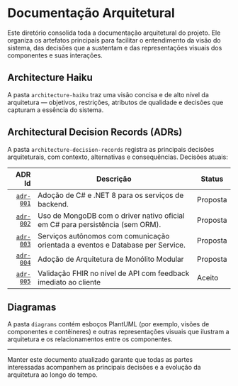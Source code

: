 # Documentação Arquitetural

Este diretório consolida toda a documentação arquitetural do projeto. Ele organiza os artefatos principais para facilitar o entendimento da visão do sistema, das decisões que a sustentam e das representações visuais dos componentes e suas interações.

## Architecture Haiku

A pasta `architecture-haiku` traz uma visão concisa e de alto nível da arquitetura — objetivos, restrições, atributos de qualidade e decisões que capturam a essência do sistema.

## Architectural Decision Records (ADRs)

A pasta `architecture-decision-records` registra as principais decisões arquiteturais, com contexto, alternativas e consequências. Decisões atuais:

| ADR Id | Descrição | Status |
|-------:|-----------|--------|
| [`adr-001`](architecture-decision-records\adr-001-adocao-de-csharp-e-dotnet.md) | Adoção de C# e .NET 8 para os serviços de backend. | Proposta |
| [`adr-002`](architecture-decision-records\adr-002-uso-de-mongodb-com-driver-nativo.md) | Uso de MongoDB com o driver nativo oficial em C# para persistência (sem ORM). | Proposta |
| [`adr-003`](architecture-decision-records\adr-003-servicos-autonomos-com-comunicacao-orientada-a-eventos.md) | Serviços autônomos com comunicação orientada a eventos e Database per Service. | Proposta |
| [`adr-004`](architecture-decision-records\adr-004-adocao-de-arquitetura-de-monolito-modular.md) | Adoção de Arquitetura de Monólito Modular | Proposta |
| [`adr-005`](architecture-decision-records\adr-005-validacao-fhir-no-nivel-de-api.md) | Validação FHIR no nível de API com feedback imediato ao cliente | Aceito |

## Diagramas

A pasta `diagrams` contém esboços PlantUML (por exemplo, visões de componentes e contêineres) e outras representações visuais que ilustram a arquitetura e os relacionamentos entre os componentes.

---

Manter este documento atualizado garante que todas as partes interessadas acompanhem as principais decisões e a evolução da arquitetura ao longo do tempo.
